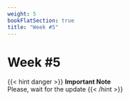 ```yaml
---
weight: 5
bookFlatSection: true
title: "Week #5"
---
```


# **Week #5**

{{< hint danger >}}
**Important Note**  
Please, wait for the update
{{< /hint >}}
